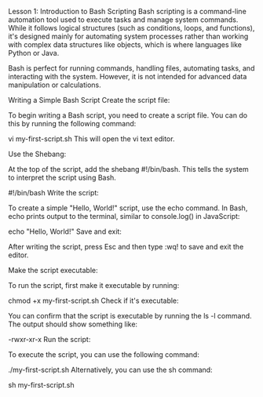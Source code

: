 Lesson 1: Introduction to Bash Scripting
Bash scripting is a command-line automation tool used to execute tasks and manage system commands. While it follows logical structures (such as conditions, loops, and functions), it's designed mainly for automating system processes rather than working with complex data structures like objects, which is where languages like Python or Java.

Bash is perfect for running commands, handling files, automating tasks, and interacting with the system. However, it is not intended for advanced data manipulation or calculations.

Writing a Simple Bash Script
Create the script file:

To begin writing a Bash script, you need to create a script file. You can do this by running the following command:



vi my-first-script.sh
This will open the vi text editor.

Use the Shebang:

At the top of the script, add the shebang #!/bin/bash. This tells the system to interpret the script using Bash.


#!/bin/bash
Write the script:

To create a simple "Hello, World!" script, use the echo command. In Bash, echo prints output to the terminal, similar to console.log() in JavaScript:


echo "Hello, World!"
Save and exit:

After writing the script, press Esc and then type :wq! to save and exit the editor.

Make the script executable:

To run the script, first make it executable by running:


chmod +x my-first-script.sh
Check if it's executable:

You can confirm that the script is executable by running the ls -l command. The output should show something like:


-rwxr-xr-x
Run the script:

To execute the script, you can use the following command:


./my-first-script.sh
Alternatively, you can use the sh command:


sh my-first-script.sh